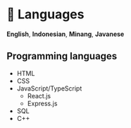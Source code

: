# 💬 Languages

**English**, **Indonesian**, **Minang**, **Javanese**

## Programming languages

- HTML
- CSS
- JavaScript/TypeScript
  - React.js
  - Express.js
- SQL
- C++
